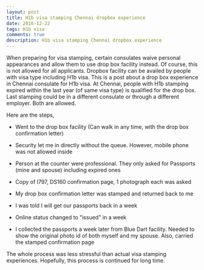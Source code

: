```yaml
---
layout: post
title: H1b visa stamping Chennai dropbox experience
date: 2016-12-22
tags: H1b visa
comments: true
description: H1b visa stamping Chennai dropbox experience
---
```

When preparing for visa stamping, certain consulates waive personal appearances and allow them to use drop box facility instead.
Of course, this is not allowed for all applicants. Dropbox facility can be availed by people with visa type including H1b visa.
This is a post about a drop box experience in Chennai consulate for H1b visa. At Chennai, people with H1b stamping expired within 
the last year (of same visa type) is qualified for the drop box. Last stamping could be in a different consulate or through a different employer. Both are allowed. 

Here are the steps,
- Went to the drop box facility (Can walk in any time, with the drop box confirmation letter)

- Security let me in directly without the queue. However, mobile phone was not allowed inside

- Person at the counter were professional. They only asked for Passports (mine and spouse) including expired ones

- Copy of I797, DS160 confirmation page, 1 photograph each was asked

- My drop box confirmation letter was stamped and returned back to me

- I was told I will get our passports back in a week

- Online status changed to "issued" in a week

- I collected the passports a week later from Blue Dart facility. Needed to show the original photo id of both myself and my spouse. 
Also, carried the stamped confirmation page


The whole process was less stressful than actual visa stamping experiences. Hopefully, this process is continued for long time.
